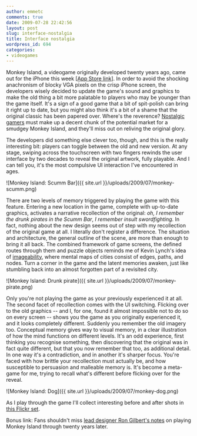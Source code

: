 ```yaml
---
author: emmetc
comments: true
date: 2009-07-28 22:42:56
layout: post
slug: interface-nostalgia
title: Interface nostalgia
wordpress_id: 694
categories:
- videogames
---
```


Monkey Island, a videogame originally developed twenty years ago, came out for the iPhone this week \[[App Store link](http://itunes.apple.com/WebObjects/MZStore.woa/wa/viewSoftware?id=324741347&mt=8)\]. In order to avoid the shocking anachronism of blocky VGA pixels on the crisp iPhone screen, the developers wisely decided to update the game's sound and graphics to make the old thing a bit more palatable to players who may be younger than the game itself. It's a sign of a good game that a bit of spit-polish can bring it right up to date, but you might also think it's a bit of a shame that the original classic has been papered over. Where's the reverence? [Nostalgic gamers](http://blog.thoughtwax.com/2006/12/emulating-the-past-or-nostaligia-isnt-what-it-used-to-be) must make up a decent chunk of the potential market for a smudgey Monkey Island, and they'll miss out on reliving the original glory.

The developers did something else clever too, though, and this is the really interesting bit: players can toggle between the old and new version. At any stage, swiping across the touchscreen with two fingers rewinds the user interface by two decades to reveal the original artwork, fully playable. And I can tell you, it's the most compulsive UI interaction I've encountered in ages.

![Monkey Island: Scumm Bar]({{ site.url }}/uploads/2009/07/monkey-scumm.png)

There are two levels of memory triggered by playing the game with this feature. Entering a new location in the game, complete with up-to-date graphics, activates a narrative recollection of the original: _oh, I remember the drunk pirates in the Scumm Bar_, _I remember insult swordfighting_. In fact, nothing about the new design seems out of step with my recollection of the original game at all. I literally don't register a difference. The situation and architecture, the general outline of the scene, are more than enough to bring it all back. The combined framework of game screens, the defined routes through them and puzzle objects reminds me of Kevin Lynch's idea of [imageability](http://interconnected.org/home/2003/12/19/in_the_image_of_the_city), where mental maps of cities consist of edges, paths, and nodes. Turn a corner in the game and the latent memories awaken, just like stumbling back into an almost forgotten part of a revisited city.

![Monkey Island: Drunk pirate]({{ site.url }}/uploads/2009/07/monkey-pirate.png)

Only you're not playing the game as your previously experienced it at all. The second facet of recollection comes with the UI switching. Flicking over to the old graphics -- and I, for one, found it almost impossible not to do so on every screen -- shows you the game as you originally experienced it, and it looks completely different. Suddenly you remember the old imagery too. Conceptual memory gives way to visual memory, in a clear illustration of how the mind functions on different levels. It's an odd experience, first thinking you recognise something, then discovering that the original was in fact quite different, but that you now remember that too, as additional detail. In one way it's a contradiction, and in another it's sharper focus. You're faced with how brittle your recollection must actually be, and how susceptible to persuasion and malleable memory is. It's become a meta-game for me, trying to recall what's different before flicking over for the reveal.

![Monkey Island: Dog]({{ site.url }}/uploads/2009/07/monkey-dog.png)

As I play through the game I'll collect interesting before and after shots in [this Flickr set](http://www.flickr.com/photos/thoughtwax/sets/72157621877501392/).

Bonus link: Fans shouldn't miss [lead designer Ron Gilbert's notes](http://grumpygamer.com/8280380) on playing Monkey Island through twenty years later.
